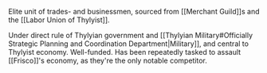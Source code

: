 Elite unit of trades- and businessmen, sourced from [[Merchant Guild]]s and the [[Labor Union of Thylyist]].
  
Under direct rule of Thylyian government and [[Thylyian Military#Officially Strategic Planning and Coordination Department|Military]], and central to Thylyist economy. Well-funded. 
Has been repeatedly tasked to assault [[Frisco]]'s economy, as they're the only notable competitor.